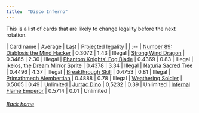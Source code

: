 ```yaml
---
title:  "Disco Inferno"
---
```


This is a list of cards that are likely to change legality before the next rotation.

| Card name | Average | Last | Projected legality |
| :-- |
[Number 89: Diablosis the Mind Hacker](https://db.ygoprodeck.com/card/?search=Number%2089:%20Diablosis%20the%20Mind%20Hacker) | 0.3072 | 1.43 | Illegal |
[Strong Wind Dragon](https://db.ygoprodeck.com/card/?search=Strong%20Wind%20Dragon) | 0.3485 | 2.30 | Illegal |
[Phantom Knights' Fog Blade](https://db.ygoprodeck.com/card/?search=Phantom%20Knights'%20Fog%20Blade) | 0.4369 | 0.83 | Illegal |
[Ikelos, the Dream Mirror Sprite](https://db.ygoprodeck.com/card/?search=Ikelos,%20the%20Dream%20Mirror%20Sprite) | 0.4378 | 3.34 | Illegal |
[Naturia Sacred Tree](https://db.ygoprodeck.com/card/?search=Naturia%20Sacred%20Tree) | 0.4496 | 4.37 | Illegal |
[Breakthrough Skill](https://db.ygoprodeck.com/card/?search=Breakthrough%20Skill) | 0.4753 | 0.81 | Illegal |
[Primathmech Alembertian](https://db.ygoprodeck.com/card/?search=Primathmech%20Alembertian) | 0.4888 | 0.78 | Illegal |
[Weathering Soldier](https://db.ygoprodeck.com/card/?search=Weathering%20Soldier) | 0.5005 | 0.49 | Unlimited |
[Jurrac Dino](https://db.ygoprodeck.com/card/?search=Jurrac%20Dino) | 0.5232 | 0.39 | Unlimited |
[Infernal Flame Emperor](https://db.ygoprodeck.com/card/?search=Infernal%20Flame%20Emperor) | 0.5714 | 0.01 | Unlimited |

###### [Back home](index)